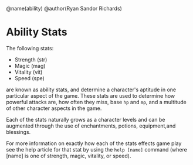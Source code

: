 @name(ability)
@author(Ryan Sandor Richards)

# Ability Stats
The following stats:

* Strength (str)
* Magic (mag)
* Vitality (vit)
* Speed (spe)

are known as ability stats, and determine a character's aptitude in one
particular aspect of the game. These stats are used to determine how powerful
attacks are, how often they miss, base `hp` and `mp`, and a multitude of other
character aspects in the game.

Each of the stats naturally grows as a character levels and can be augmented
through the use of enchantments, potions, equipment,and blessings.

For more information on exactly how each of the stats effects game play see the
help article for that stat by using the `help [name]` command (where [name] is
one of strength, magic, vitality, or speed).
